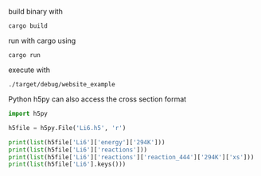 build binary with
```
cargo build
```

run with cargo using
```
cargo run
```

execute with
```
./target/debug/website_example
```

Python h5py can also access the cross section format
```python
import h5py

h5file = h5py.File('Li6.h5', 'r')

print(list(h5file['Li6']['energy']['294K']))
print(list(h5file['Li6']['reactions']))
print(list(h5file['Li6']['reactions']['reaction_444']['294K']['xs']))
print(list(h5file['Li6'].keys()))
```
